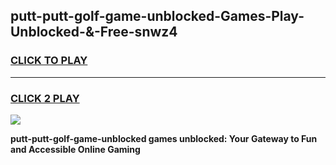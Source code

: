 
## putt-putt-golf-game-unblocked-Games-Play-Unblocked-&-Free-snwz4
<h3>
<a href="https://premium76.site?title=putt-putt-golf-game-unblocked&ref=24A">CLICK TO PLAY</a></h3>
<hr>

<h3>
<a href="https://premium76.site?title=putt-putt-golf-game-unblocked&ref=24A">CLICK 2 PLAY</a>
  
</h3>

<a href="https://premium76.site?title=putt-putt-golf-game-unblocked&ref=24A"><img src="https://clearcache.store/games.png"></a>


**putt-putt-golf-game-unblocked games unblocked: Your Gateway to Fun and Accessible Online Gaming**
